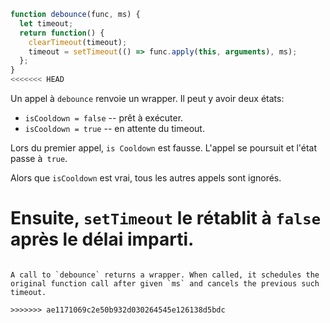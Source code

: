 ```js demo
function debounce(func, ms) {
  let timeout;
  return function() {
    clearTimeout(timeout);
    timeout = setTimeout(() => func.apply(this, arguments), ms);
  };
}
<<<<<<< HEAD
```

Un appel à `debounce` renvoie un wrapper. Il peut y avoir deux états:

- `isCooldown = false` -- prêt à exécuter.
- `isCooldown = true` -- en attente du timeout.

Lors du premier appel, `is Cooldown` est fausse. L'appel se poursuit et l'état passe à` true`.

Alors que `isCooldown` est vrai, tous les autres appels sont ignorés.

Ensuite, `setTimeout` le rétablit à `false` après le délai imparti.
=======

```

A call to `debounce` returns a wrapper. When called, it schedules the original function call after given `ms` and cancels the previous such timeout.

>>>>>>> ae1171069c2e50b932d030264545e126138d5bdc
